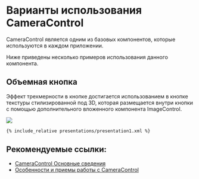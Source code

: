 # Варианты использования CameraControl 

CameraControl является одним из базовых компонентов, которые используются в каждом приложении. 

Ниже приведены несколько примеров использования данного компонента.

## Объемная кнопка

Эффект трехмерности в кнопке достигается использованием в кнопке текстуры стилизированной под 3D, которая размещается внутри кнопки с помощью дополнительного вложенного компонента ImageControl.

![](screenshots/presentation1.png)

```xml
{% include_relative presentations/presentation1.xml %}
```



## Рекомендуемые ссылки:

- [CameraControl Основные сведения](README.md)
- [Особенности и приемы работы с CameraControl](hints.md)